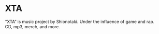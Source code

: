 # XTA
“XTA” is music project by Shionotaki. Under the influence of game and rap. CD, mp3, merch, and more.
